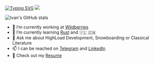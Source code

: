 [![Typing SVG](https://readme-typing-svg.herokuapp.com?color=%233514B1&size=40&duration=4000&width=1000&height=60&lines=Hey%F0%9F%91%8B+I'm+Ivan+Kashilov+%E2%80%93+SW+Engineer👨‍💻+)](https://git.io/typing-svg)
![](https://komarev.com/ghpvc/?username=ikashilov)

![Ivan's GitHub stats](https://github-readme-stats.vercel.app/api?username=ikashilov&count_private=true&show_icons=true)

<!-- ### Hi there 👋 -->
- 🔭 I’m currently working at [Wildberries](https://us.wildberries.ru)
- 🌱 I’m currently learning [Rust](https://doc.rust-lang.org/book/title-page.html) and 🇮🇱 🇨🇳
- 💬 Ask me about HighLoad Development, Snowboarding or Classical Literature
- 📫 I can be reached on [Telegram](https://t.me/ikashilov) and [LinkedIn](https://www.linkedin.com/in/ikashilov/)
- :bookmark_tabs: Check out my [Resume](https://ikashilov.github.io/)
<!-- 
![Postgres](https://img.shields.io/badge/postgres-%23316192.svg?style=for-the-badge&logo=postgresql&logoColor=white)
![ApacheCassandra](https://img.shields.io/badge/cassandra-%231287B1.svg?style=for-the-badge&logo=apache-cassandra&logoColor=white) -->

<!-- [![Top Langs](https://github-readme-stats.vercel.app/api/top-langs/?username=ikashilov&layout=compact&exclude_repo=ikashilov.github.io)](https://github.com/anuraghazra/github-readme-stats) -->
